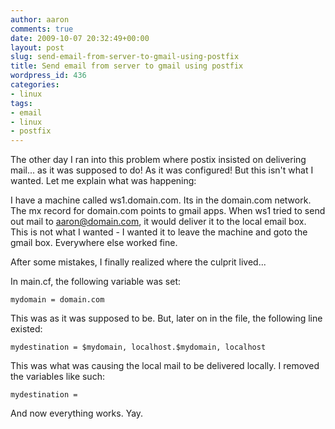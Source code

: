 ```yaml
---
author: aaron
comments: true
date: 2009-10-07 20:32:49+00:00
layout: post
slug: send-email-from-server-to-gmail-using-postfix
title: Send email from server to gmail using postfix
wordpress_id: 436
categories:
- linux
tags:
- email
- linux
- postfix
---
```


The other day I ran into this problem where postix insisted on delivering mail... as it was supposed to do!  As it was configured!  But this isn't what I wanted.  Let me explain what was happening:

I have a machine called ws1.domain.com.  Its in the domain.com network.  The mx record for domain.com points to gmail apps.  When ws1 tried to send out mail to aaron@domain.com, it would deliver it to the local email box.  This is not what I wanted - I wanted it to leave the machine and goto the gmail box.  Everywhere else worked fine.

After some mistakes, I finally realized where the culprit lived...

In main.cf, the following variable was set:

    
    
    mydomain = domain.com
    



This was as it was supposed to be.  But, later on in the file, the following line existed:

    
    
    mydestination = $mydomain, localhost.$mydomain, localhost
    



This was what was causing the local mail to be delivered locally.  I removed the variables like such:

    
    
    mydestination =
    



And now everything works.  Yay.
